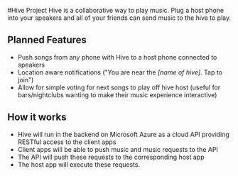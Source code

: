 ﻿#Hive Project
Hive is a collaborative way to play music. Plug a host phone into your speakers and all of your friends can send music to the hive to play.
## Planned Features
* Push songs from any phone with Hive to a host phone connected to speakers
* Location aware notifications ("You are near the *[name of hive]*. Tap to join")
* Allow for simple voting for next songs to play off hive host (useful for bars/nightclubs wanting to make their music experience interactive)
## How it works
* Hive will run in the backend on Microsoft Azure as a cloud API providing RESTful access to the client apps
* Client apps will be able to push music and music requests to the API
* The API will push these requests to the corresponding host app
* The host app will execute these requests.